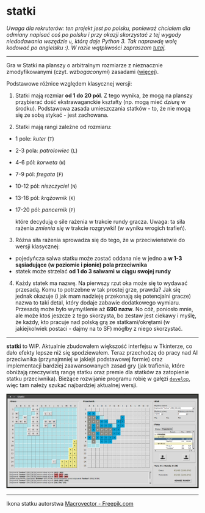 # statki

*Uwaga dla rekruterów: ten projekt jest po polsku, ponieważ chciałem dla odmiany napisać coś po polsku i przy okazji skorzystać z tej wygody niedodawania wszędzie `u`, którą daje Python 3. Tak naprawdę wolę kodować po angielsku :). W razie wątpliwości zapraszam [tutaj](https://github.com/tburly/warriors).*

---

Gra w Statki na planszy o arbitralnym rozmiarze z nieznacznie zmodyfikowanymi (czyt. *wzbogaconymi*) zasadami ([więcej](https://github.com/tburly/statki/blob/master/meta/zasady.md)).

Podstawowe różnice względem klasycznej wersji:

1. Statki mają rozmiar **od 1 do 20 pól**. Z tego wynika, że mogą na planszy przybierać dość ekstrawaganckie kształty (np. mogą mieć *dziurę* w środku). Podstawowa zasada umieszczania statków - to, że nie mogą się ze sobą stykać - jest zachowana.

2. Statki mają rangi zależne od rozmiaru:

* 1 pole:     *kuter* (`T`)
* 2-3 pola:   *patrolowiec* (`L`)
* 4-6 pól:    *korweta* (`W`)
* 7-9 pól:    *fregata* (`F`)
* 10-12 pól:  *niszczyciel* (`N`)
* 13-16 pól:  *krążownik* (`K`)
* 17-20 pól:  *pancernik* (`P`)

    które decydują o sile rażenia w trakcie rundy gracza. Uwaga: ta siła rażenia *zmienia się* w trakcie rozgrywki! (w wyniku wrogich trafień).

3. Różna siła rażenia sprowadza się do tego, że w przeciwieństwie do wersji klasycznej:

* pojedyńcza salwa statku może zostać oddana nie w jedno a **w 1-3 sąsiadujące (w poziomie i pionie) pola przeciwnika**
* statek może strzelać **od 1 do 3 salwami w ciągu swojej rundy**

4. Każdy statek ma nazwę. Na pierwszy rzut oka może się to wydawać przesadą. Komu to potrzebne w tak prostej grze, prawda? Jak się jednak okazuje (i jak mam nadzieję przekonają się potencjalni gracze) nazwa to taki detal, który dodaje zabawie dodatkowego wymiaru. Przesadą może było wymyślenie aż **690 nazw**. No cóż, poniosło mnie, ale może ktoś jeszcze z tego skorzysta, bo zestaw jest ciekawy i myślę, że każdy, kto pracuje nad polską grą ze statkami/okrętami (w jakiejkolwiek postaci - dajmy na to SF) mógłby z niego skorzystać.

---

**statki** to WIP. Aktualnie zbudowałem większość interfejsu w Tkinterze, co dało efekty lepsze niż się spodziewałem. Teraz przechodzę do pracy nad AI przeciwnika (przynajmniej w jakiejś podstawowej formie) oraz implementacji bardziej zaawansowanych zasad gry (jak trafienia, które obniżają rzeczywistą rangę statku oraz premie dla statków za zatopienie statku przeciwnika). Bieżące rozwijanie programu robię w gałęzi [`develop`](https://github.com/tburly/statki/tree/develop), więc tam należy szukać najbardziej aktualnej wersji.

![Zrzut ekranu z 20180212](/meta/zrzut-ekranu_20180212.png "Zrzut ekranu z 20180212")

---

Ikona statku autorstwa [Macrovector - Freepik.com](https://www.freepik.com/free-vector/ship-icons-collectio_1036114.htm)
